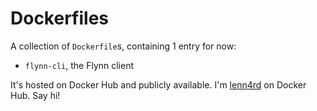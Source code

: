 # Dockerfiles

A collection of `Dockerfile`s, containing 1 entry for now:

* `flynn-cli`, the Flynn client

It's hosted on Docker Hub and publicly available. I'm [lenn4rd](https://hub.docker.com/u/lenn4rd/) on Docker Hub. Say hi!
